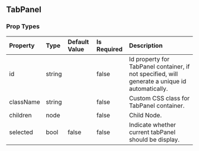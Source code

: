 ## TabPanel 



### Prop Types
Property | Type | Default Value | Is Required | Description
:--- | :--- | :--- | :--- | :---
id|string|&ensp;|false|Id property for TabPanel container, if not specified, will generate a unique id automatically.
className|string|&ensp;|false|Custom CSS class for TabPanel container.
children|node|&ensp;|false|Child Node.
selected|bool|false|false|Indicate whether current tabPanel should be display.